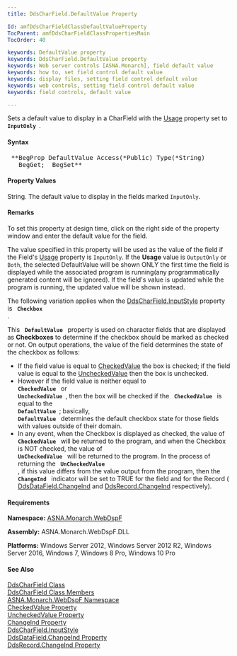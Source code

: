 ```yaml
---
title: DdsCharField.DefaultValue Property

Id: amfDdsCharFieldClassDefaultValueProperty
TocParent: amfDdsCharFieldClassPropertiesMain
TocOrder: 40

keywords: DefaultValue property
keywords: DdsCharField.DefaultValue property
keywords: Web server controls [ASNA.Monarch], field default value
keywords: how to, set field control default value
keywords: display files, setting field control default value
keywords: web controls, setting field control default value
keywords: field controls, default value

---
```


Sets a default value to display in a CharField with the [Usage](amfDdsDataFieldClassUsageProperty.html) property set to <code> **InputOnly** </code>.

#### Syntax
<pre class="syntax"> **BegProp DefaultValue Access(*Public) Type(*String)
   BegGet;  BegSet** </pre>

#### Property Values
String. The default value to display in the fields marked <code>InputOnly</code>.

#### Remarks
To set this property at design time, click on the right side of the property window and enter the default value for the field.

The value specified in this property will be used as the value of the field if the Field's [Usage](amfDdsDataFieldClassUsageProperty.html) property is <code>InputOnly</code>. If the **Usage** value is <code>OutputOnly</code> or <code>Both</code>, the selected DefaultValue will be shown ONLY the first time the field is displayed while the associated program is running(any programmatically generated content will be ignored). If the field's value is updated while the program is running, the updated value will be shown instead.

The following variation applies when the [ DdsCharField.InputStyle](amfDdsCharFieldClassInputStyleProperty.html) property is <code> **Checkbox** </code>. 

This <code> **DefaultValue** </code> property is used on character fields that are displayed as **Checkboxes** to determine if the checkbox should be marked as checked or not. On output operations, the value of the field determines the state of the checkbox as follows: 

- If the field value is equal to 
            [
            CheckedValue](amfDdsCharFieldClassCheckedValueProperty.html) the box is checked; if the field
            value is equal to the 
            [
            UncheckedValue](amfDdsCharFieldClassUncheckedValueProperty.html) then the box is unchecked.
- However if the field
          value is neither equal to 
          <code> **CheckedValue** </code> or 
          <code> **UncheckedValue** </code>, then the box will be checked if the 
          <code> **CheckedValue** </code> is equal to the 
          <code> **DefaultValue** </code>;
          basically, 
          <code> **DefaultValue** </code> determines the default checkbox
          state for those fields with values outside of their
          domain.
- In any event, when the
          Checkbox is displayed as checked, the value of 
          <code> **CheckedValue** </code> will be returned to the
          program, and when the Checkbox is NOT checked, the value
          of 
          <code> **UnCheckedValue** </code> will be returned to the
          program. In the process of returning the 
          <code> **UnCheckedValue** </code>, if this value differs
          from the value output from the program, then
          the 
          <code> **ChangeInd** </code> indicator will be set to TRUE for the field and for
          the Record (
          [
          DdsDataField.ChangeInd](amfDdsDataFieldClassChangeIndProperty.html) and 
          [
          DdsRecord.ChangeInd](amfDdsRecordClassChangeIndProperty.html) respectively).

#### Requirements
**Namespace:** [ASNA.Monarch.WebDspF](amfWebDspFNamespace.html)

**Assembly:** ASNA.Monarch.WebDspF.DLL

**Platforms:** Windows Server 2012, Windows Server 2012 R2, Windows Server 2016, Windows 7, Windows 8 Pro, Windows 10 Pro

#### See Also
[DdsCharField Class](amfDdsCharFieldClass.html) <br /> [ DdsCharField Class Members](amfDdsCharFieldClassMembers.html) <br /> [ ASNA.Monarch.WebDspF Namespace](amfWebDspFNamespace.html) <br /> [ CheckedValue Property](amfDdsCharFieldClassCheckedValueProperty.html) <br /> [ UncheckedValue Property](amfDdsCharFieldClassUncheckedValueProperty.html) <br /> [ChangeInd Property](amfDdsDataFieldClassChangeIndProperty.html) <br />[ DdsCharField.InputStyle](amfDdsCharFieldClassInputStyleProperty.html)<br />[ DdsDataField.ChangeInd Property](amfDdsDataFieldClassChangeIndProperty.html)<br />[ DdsRecord.ChangeInd Property](amfDdsRecordClassChangeIndProperty.html)
